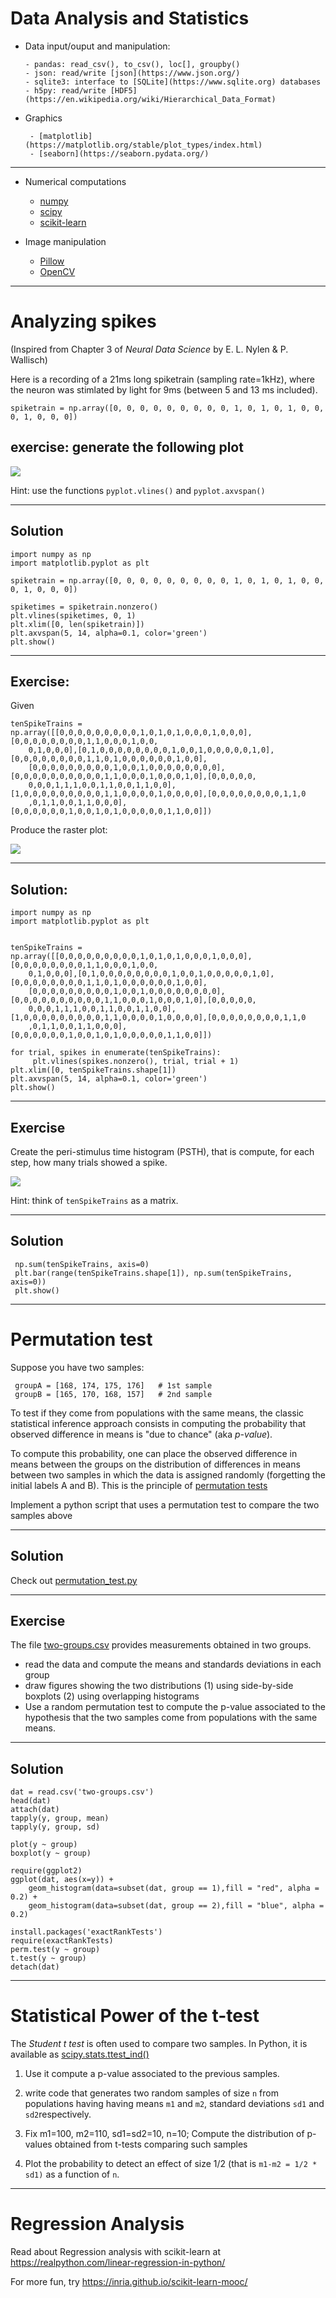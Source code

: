 Data Analysis and Statistics
============================

* Data input/ouput and manipulation:

      - pandas: read_csv(), to_csv(), loc[], groupby()
      - json: read/write [json](https://www.json.org/)
      - sqlite3: interface to [SQLite](https://www.sqlite.org) databases
      - h5py: read/write [HDF5](https://en.wikipedia.org/wiki/Hierarchical_Data_Format)

* Graphics

       - [matplotlib](https://matplotlib.org/stable/plot_types/index.html)
       - [seaborn](https://seaborn.pydata.org/)
   
---

* Numerical computations
 
    - [numpy](https://numpy.org/doc/stable/user/quickstart.html)
    - [scipy](https://scipy.org/)
    - [scikit-learn](https://scikit-learn.org/)

* Image manipulation

    - [Pillow](https://github.com/python-pillow/Pillow)
    - [OpenCV](https://www.geeksforgeeks.org/opencv-python-tutorial/)

---

Analyzing spikes
================

(Inspired from Chapter 3 of _Neural Data Science_ by E. L. Nylen & P. Wallisch)

Here is a recording of a 21ms long spiketrain (sampling rate=1kHz), where the neuron was stimlated by light for 9ms (between 5 and 13 ms included).

    spiketrain = np.array([0, 0, 0, 0, 0, 0, 0, 0, 0, 1, 0, 1, 0, 1, 0, 0, 0, 1, 0, 0, 0])

## exercise: generate the following plot


![](images/spiketrain1_small.png)

Hint: use the functions ``pyplot.vlines()`` and ``pyplot.axvspan()``


---

## Solution


    import numpy as np
    import matplotlib.pyplot as plt

    spiketrain = np.array([0, 0, 0, 0, 0, 0, 0, 0, 0, 1, 0, 1, 0, 1, 0, 0, 0, 1, 0, 0, 0])

    spiketimes = spiketrain.nonzero()
    plt.vlines(spiketimes, 0, 1)
    plt.xlim([0, len(spiketrain)])
    plt.axvspan(5, 14, alpha=0.1, color='green')
    plt.show()


---

## Exercise:

Given 

    tenSpikeTrains = np.array([[0,0,0,0,0,0,0,0,0,1,0,1,0,1,0,0,0,1,0,0,0], [0,0,0,0,0,0,0,0,1,1,0,0,0,1,0,0,
        0,1,0,0,0],[0,1,0,0,0,0,0,0,0,0,1,0,0,1,0,0,0,0,0,1,0],[0,0,0,0,0,0,0,0,1,1,0,1,0,0,0,0,0,0,1,0,0],
        [0,0,0,0,0,0,0,0,0,1,0,0,1,0,0,0,0,0,0,0,0],[0,0,0,0,0,0,0,0,0,0,1,1,0,0,0,1,0,0,0,1,0],[0,0,0,0,0,
        0,0,0,1,1,1,0,0,1,1,0,0,1,1,0,0],[1,0,0,0,0,0,0,0,0,0,1,1,0,0,0,0,1,0,0,0,0],[0,0,0,0,0,0,0,0,1,1,0
        ,0,1,1,0,0,1,1,0,0,0],[0,0,0,0,0,0,1,0,0,1,0,1,0,0,0,0,0,1,1,0,0]])

Produce the raster plot:

![](images/spiketrain2_small.png)

---

## Solution:

    import numpy as np
    import matplotlib.pyplot as plt


    tenSpikeTrains = np.array([[0,0,0,0,0,0,0,0,0,1,0,1,0,1,0,0,0,1,0,0,0], [0,0,0,0,0,0,0,0,1,1,0,0,0,1,0,0,
        0,1,0,0,0],[0,1,0,0,0,0,0,0,0,0,1,0,0,1,0,0,0,0,0,1,0],[0,0,0,0,0,0,0,0,1,1,0,1,0,0,0,0,0,0,1,0,0],
        [0,0,0,0,0,0,0,0,0,1,0,0,1,0,0,0,0,0,0,0,0],[0,0,0,0,0,0,0,0,0,0,1,1,0,0,0,1,0,0,0,1,0],[0,0,0,0,0,
        0,0,0,1,1,1,0,0,1,1,0,0,1,1,0,0],[1,0,0,0,0,0,0,0,0,0,1,1,0,0,0,0,1,0,0,0,0],[0,0,0,0,0,0,0,0,1,1,0
        ,0,1,1,0,0,1,1,0,0,0],[0,0,0,0,0,0,1,0,0,1,0,1,0,0,0,0,0,1,1,0,0]])
        
    for trial, spikes in enumerate(tenSpikeTrains):
         plt.vlines(spikes.nonzero(), trial, trial + 1)
    plt.xlim([0, tenSpikeTrains.shape[1]) 
    plt.axvspan(5, 14, alpha=0.1, color='green')
    plt.show()

---

## Exercise

Create the peri-stimulus time histogram (PSTH), that is compute, for each step, how many trials showed a spike.  

![](images/psth_small.png)


Hint: think of `tenSpikeTrains` as a matrix.

---

## Solution

     np.sum(tenSpikeTrains, axis=0)
     plt.bar(range(tenSpikeTrains.shape[1]), np.sum(tenSpikeTrains, axis=0))
     plt.show()


---


Permutation test
================

Suppose you have two samples:

     groupA = [168, 174, 175, 176]   # 1st sample
     groupB = [165, 170, 168, 157]   # 2nd sample

To test if they come from populations with the same means, the classic statistical inference approach consists in computing the probability that observed difference  in means is "due to chance" (aka _p-value_).

To compute this probability, one can place the observed difference in means between the groups on the distribution of differences in means between two samples in which the data is assigned randomly (forgetting the initial labels A and B). This is the principle of [permutation tests](https://en.wikipedia.org/wiki/Permutation_test)

Implement a python script that uses a permutation test to compare  the two samples above    

---

## Solution

Check out [permutation_test.py](https://github.com/chrplr/PCBS/blob/master/stats-and-data-analyses/permutation_test/permutation_test.py)


--- 

## Exercise

The file [two-groups.csv](https://github.com/chrplr/PCBS/blob/master/slides/2021-pcbs/two-groups.csv) provides measurements obtained in two groups. 

- read the data and compute the means and standards deviations in each group
- draw figures showing the two distributions (1) using side-by-side boxplots (2) using overlapping histograms 
- Use a random permutation test to compute the p-value associated to the hypothesis that the two samples come from populations with the same means.

---

## Solution


    dat = read.csv('two-groups.csv')
    head(dat)
    attach(dat)
    tapply(y, group, mean)
    tapply(y, group, sd)

    plot(y ~ group)
    boxplot(y ~ group)

    require(ggplot2)
    ggplot(dat, aes(x=y)) + 
        geom_histogram(data=subset(dat, group == 1),fill = "red", alpha = 0.2) +
        geom_histogram(data=subset(dat, group == 2),fill = "blue", alpha = 0.2)

    install.packages('exactRankTests')
    require(exactRankTests)
    perm.test(y ~ group)
    t.test(y ~ group)
    detach(dat)


---

Statistical Power of the t-test
===============================

The _Student t test_ is often used to compare two samples. In Python, it is available as [scipy.stats.ttest_ind()](https://docs.scipy.org/doc/scipy/reference/generated/scipy.stats.ttest_ind.html)

1. Use it compute a p-value associated to the previous samples.

2. write code that generates two random samples of size `n` from populations having having means `m1` and `m2`, standard deviations `sd1` and `sd2`respectively.

3. Fix m1=100, m2=110, sd1=sd2=10, n=10; Compute the distribution of p-values obtained from t-tests comparing such samples

4. Plot the probability to detect an effect of size 1/2 (that is `m1-m2 = 1/2 * sd1)` as a function of `n`.

---


Regression Analysis
===================

Read about Regression analysis with scikit-learn at <https://realpython.com/linear-regression-in-python/>


For more fun, try <https://inria.github.io/scikit-learn-mooc/>


